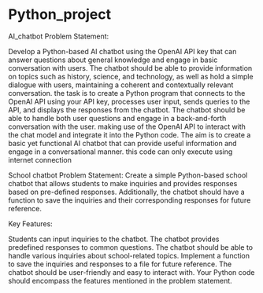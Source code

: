 # Python_project
AI_chatbot
Problem Statement:

Develop a Python-based AI chatbot using the OpenAI API key that can answer questions about general knowledge and engage in basic conversation with users. 
The chatbot should be able to provide information on topics such as history, science, and technology, as well as hold a simple dialogue with users,
maintaining a coherent and contextually relevant conversation.
the task is to create a Python program that connects to the OpenAI API using your API key, processes user input,
sends queries to the API, and displays the responses from the chatbot.
The chatbot should be able to handle both user questions and engage in a back-and-forth conversation with the user.
making use of the OpenAI API to interact with the chat model and integrate it into the Python code.
The aim is to create a basic yet functional AI chatbot that can provide useful information and engage in a conversational manner.
this code can only execute using internet connection


School chatbot
Problem Statement:
Create a simple Python-based school chatbot that allows students to make inquiries and provides responses based on pre-defined responses. 
Additionally, the chatbot should have a function to save the inquiries and their corresponding responses for future reference.

Key Features:

Students can input inquiries to the chatbot.
The chatbot provides predefined responses to common questions.
The chatbot should be able to handle various inquiries about school-related topics.
Implement a function to save the inquiries and responses to a file for future reference.
The chatbot should be user-friendly and easy to interact with.
Your Python code should encompass the features mentioned in the problem statement.






